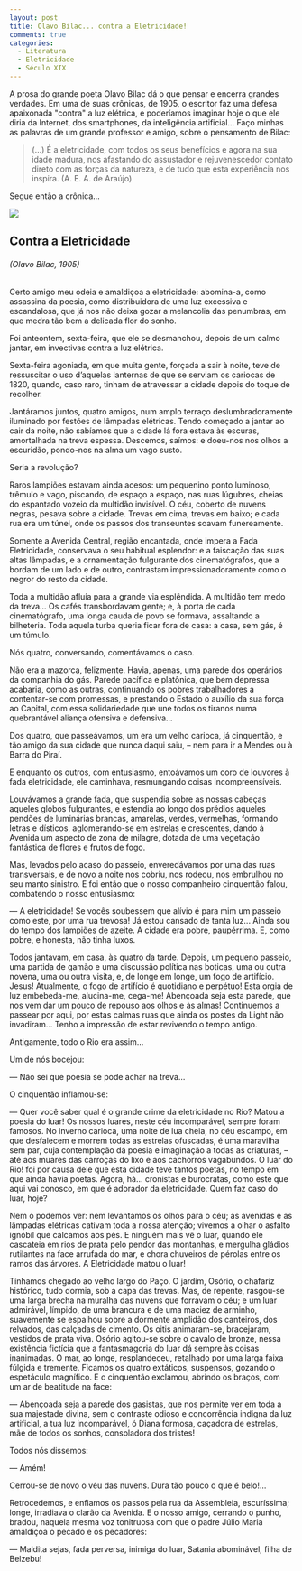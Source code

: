 ```yaml
---
layout: post
title: Olavo Bilac... contra a Eletricidade!
comments: true
categories:
  - Literatura
  - Eletricidade
  - Século XIX
---
```


A prosa do grande poeta Olavo Bilac dá o que pensar e encerra grandes verdades. Em uma de suas crônicas, de 1905, o escritor faz uma defesa apaixonada "contra" a luz elétrica, e poderíamos imaginar hoje o que ele diria da Internet, dos smartphones, da inteligência artificial... Faço minhas as palavras de um grande professor e amigo, sobre o pensamento de Bilac:

>  (...) É a eletricidade, com todos os seus benefícios e agora na sua idade madura, nos afastando do assustador e rejuvenescedor contato direto com as forças da natureza, e de tudo que esta experiência nos inspira. (A. E. A. de Araújo)

Segue então a crônica...

![](https://otelegrafo.com/images/bonde-eletrico.jpeg)

## Contra a Eletricidade

###### (Olavo Bilac, 1905)

Certo amigo meu odeia e amaldiçoa a eletricidade: abomina-a, como assassina da poesia, como distribuidora de uma luz excessiva e escandalosa, que já nos não deixa gozar a melancolia das penumbras, em que medra tão bem a delicada flor do sonho.

Foi anteontem, sexta-feira, que ele se desmanchou, depois de um calmo jantar, em invectivas contra a luz elétrica.

Sexta-feira agoniada, em que muita gente, forçada a sair à noite, teve de ressuscitar o uso d’aquelas lanternas de que se serviam os cariocas de 1820, quando, caso raro, tinham de atravessar a cidade depois do toque de recolher.

Jantáramos juntos, quatro amigos, num amplo terraço deslumbradoramente iluminado por festões de lâmpadas elétricas. Tendo começado a jantar ao cair da noite, não sabíamos que a cidade lá fora estava às escuras, amortalhada na treva espessa. Descemos, saímos: e doeu-nos nos olhos a escuridão, pondo-nos na alma um vago susto.

Seria a revolução?

Raros lampiões estavam ainda acesos: um pequenino ponto luminoso, trêmulo e vago, piscando, de espaço a espaço, nas ruas lúgubres, cheias do espantado vozeio da multidão invisível. O céu, coberto de nuvens negras, pesava sobre a cidade. Trevas em cima, trevas em baixo; e cada rua era um túnel, onde os passos dos transeuntes soavam funereamente.

Somente a Avenida Central, região encantada, onde impera a Fada Eletricidade, conservava o seu habitual esplendor: e a faiscação das suas altas lâmpadas, e a ornamentação fulgurante dos cinematógrafos, que a bordam de um lado e de outro, contrastam impressionadoramente como o negror do resto da cidade.

Toda a multidão afluía para a grande via esplêndida. A multidão tem medo da treva... Os cafés transbordavam gente; e, à porta de cada cinematógrafo, uma longa cauda de povo se formava, assaltando a bilheteria. Toda aquela turba queria ficar fora de casa: a casa, sem gás, é um túmulo.

Nós quatro, conversando, comentávamos o caso.

Não era a mazorca, felizmente. Havia, apenas, uma parede dos operários da companhia do gás. Parede pacífica e platônica, que bem depressa acabaria, como as outras, continuando os pobres trabalhadores a contentar-se com promessas, e prestando o Estado o auxílio da sua força ao Capital, com essa solidariedade que une todos os tiranos numa quebrantável aliança ofensiva e defensiva...

Dos quatro, que passeávamos, um era um velho carioca, já cinquentão, e tão amigo da sua cidade que nunca daqui saiu, – nem para ir a Mendes ou à Barra do Piraí.

E enquanto os outros, com entusiasmo, entoávamos um coro de louvores à fada eletricidade, ele caminhava, resmungando coisas incompreensíveis.

Louvávamos a grande fada, que suspendia sobre as nossas cabeças aqueles globos fulgurantes, e estendia ao longo dos prédios aqueles pendões de luminárias brancas, amarelas, verdes, vermelhas, formando letras e dísticos, aglomerando-se em estrelas e crescentes, dando à Avenida um aspecto de zona de milagre, dotada de uma vegetação fantástica de flores e frutos de fogo.

Mas, levados pelo acaso do passeio, enveredávamos por uma das ruas transversais, e de novo a noite nos cobriu, nos rodeou, nos embrulhou no seu manto sinistro. E foi então que o nosso companheiro cinquentão falou, combatendo o nosso entusiasmo:

― A eletricidade! Se vocês soubessem que alívio é para mim um passeio como este, por uma rua trevosa! Já estou cansado de tanta luz... Ainda sou do tempo dos lampiões de azeite. A cidade era pobre, paupérrima. E, como pobre, e honesta, não tinha luxos.

Todos jantavam, em casa, às quatro da tarde. Depois, um pequeno passeio, uma partida de gamão e uma discussão política nas boticas, uma ou outra novena, uma ou outra visita, e, de longe em longe, um fogo de artifício. Jesus! Atualmente, o fogo de artifício é quotidiano e perpétuo! Esta orgia de luz embebeda-me, alucina-me, cega-me! Abençoada seja esta parede, que nos vem dar um pouco de repouso aos olhos e às almas! Continuemos a passear por aqui, por estas calmas ruas que ainda os postes da Light não invadiram... Tenho a impressão de estar revivendo o tempo antigo.

Antigamente, todo o Rio era assim...

Um de nós bocejou:

― Não sei que poesia se pode achar na treva...

O cinquentão inflamou-se:

― Quer você saber qual é o grande crime da eletricidade no Rio? Matou a poesia do luar! Os nossos luares, neste céu incomparável, sempre foram famosos. No inverno carioca, uma noite de lua cheia, no céu escampo, em que desfalecem e morrem todas as estrelas ofuscadas, é uma maravilha sem par, cuja contemplação dá poesia e imaginação a todas as criaturas, – até aos muares das carroças do lixo e aos cachorros vagabundos. O luar do Rio! foi por causa dele que esta cidade teve tantos poetas, no tempo em que ainda havia poetas. Agora, há... cronistas e burocratas, como este que aqui vai conosco, em que é adorador da eletricidade. Quem faz caso do luar, hoje?

Nem o podemos ver: nem levantamos os olhos para o céu; as avenidas e as lâmpadas elétricas cativam toda a nossa atenção; vivemos a olhar o asfalto ignóbil que calcamos aos pés. E ninguém mais vê o luar, quando ele cascateia em rios de prata pelo pendor das montanhas, e mergulha gládios rutilantes na face arrufada do mar, e chora chuveiros de pérolas entre os ramos das árvores. A Eletricidade matou o luar!

Tínhamos chegado ao velho largo do Paço. O jardim, Osório, o chafariz histórico, tudo dormia, sob a capa das trevas. Mas, de repente, rasgou-se uma larga brecha na muralha das nuvens que forravam o céu; e um luar admirável, límpido, de uma brancura e de uma maciez de arminho, suavemente se espalhou sobre a dormente amplidão dos canteiros, dos relvados, das calçadas de cimento. Os oitis animaram-se, bracejaram, vestidos de prata viva. Osório agitou-se sobre o cavalo de bronze, nessa existência fictícia que a fantasmagoria do luar dá sempre às coisas inanimadas. O mar, ao longe, resplandeceu, retalhado por uma larga faixa fúlgida e tremente. Ficamos os quatro extáticos, suspensos, gozando o espetáculo magnífico. E o cinquentão exclamou, abrindo os braços, com um ar de beatitude na face:

― Abençoada seja a parede dos gasistas, que nos permite ver em toda a sua majestade divina, sem o contraste odioso e concorrência indigna da luz artificial, a tua luz incomparável, ó Diana formosa, caçadora de estrelas, mãe de todos os sonhos, consoladora dos tristes!

Todos nós dissemos:

― Amém!

Cerrou-se de novo o véu das nuvens. Dura tão pouco o que é belo!...

Retrocedemos, e enfiamos os passos pela rua da Assembleia, escuríssima; longe, irradiava o clarão da Avenida. E o nosso amigo, cerrando o punho, bradou, naquela mesma voz tonitruosa com que o padre Júlio Maria amaldiçoa o pecado e os pecadores:

― Maldita sejas, fada perversa, inimiga do luar, Satania abominável, filha de Belzebu!
